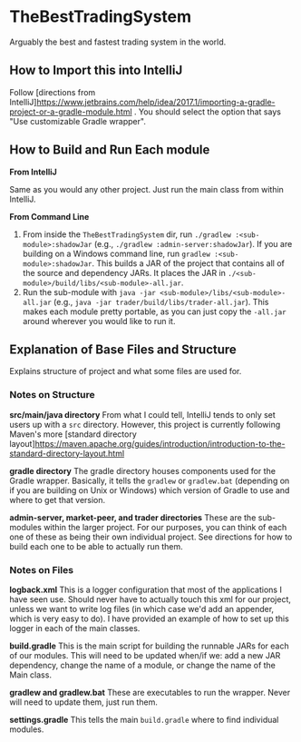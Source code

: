 # TheBestTradingSystem
Arguably the best and fastest trading system in the world.

## How to Import this into IntelliJ

Follow [directions from IntelliJ]https://www.jetbrains.com/help/idea/2017.1/importing-a-gradle-project-or-a-gradle-module.html . You should select the option that says "Use customizable Gradle wrapper".

## How to Build and Run Each module

**From IntelliJ**

Same as you would any other project. Just run the main class from within IntelliJ.

**From Command Line**

1. From inside the `TheBestTradingSystem` dir, run `./gradlew :<sub-module>:shadowJar` (e.g., `./gradlew :admin-server:shadowJar`). If you are building on a Windows command line, run `gradlew :<sub-module>:shadowJar`. This builds a JAR of the project that contains all of the source and dependency JARs. It places the JAR in `./<sub-module>/build/libs/<sub-module>-all.jar`.
2. Run the sub-module with `java -jar <sub-module>/libs/<sub-module>-all.jar` (e.g., `java -jar trader/build/libs/trader-all.jar`). This makes each module pretty portable, as you can just copy the `-all.jar` around wherever you would like to run it.

## Explanation of Base Files and Structure

Explains structure of project and what some files are used for.

### Notes on Structure

**src/main/java directory** From what I could tell, IntelliJ tends to only set users up with a `src` directory. However, this project is currently following Maven's more [standard directory layout]https://maven.apache.org/guides/introduction/introduction-to-the-standard-directory-layout.html

**gradle directory** The gradle directory houses components used for the Gradle wrapper. Basically, it tells the `gradlew` or `gradlew.bat` (depending on if you are building on Unix or Windows) which version of Gradle to use and where to get that version.

**admin-server, market-peer, and trader directories** These are the sub-modules within the larger project. For our purposes, you can think of each one of these as being their own individual project. See directions for how to build each one to be able to actually run them.

### Notes on Files

**logback.xml** This is a logger configuration that most of the applications I have seen use. Should never have to actually touch this xml for our project, unless we want to write log files (in which case we'd add an appender, which is very easy to do). I have provided an example of how to set up this logger in each of the main classes.

**build.gradle** This is the main script for building the runnable JARs for each of our modules. This will need to be updated when/if we: add a new JAR dependency, change the name of a module, or change the name of the Main class.

**gradlew and gradlew.bat** These are executables to run the wrapper. Never will need to update them, just run them.

**settings.gradle** This tells the main `build.gradle` where to find individual modules.
